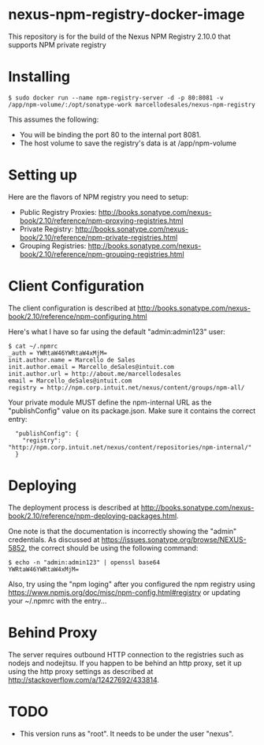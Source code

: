 nexus-npm-registry-docker-image
===============================

This repository is for the build of the Nexus NPM Registry 2.10.0 that supports NPM private registry

Installing
==========

```
$ sudo docker run --name npm-registry-server -d -p 80:8081 -v /app/npm-volume/:/opt/sonatype-work marcellodesales/nexus-npm-registry
```

This assumes the following:

* You will be binding the port 80 to the internal port 8081.
* The host volume to save the registry's data is at /app/npm-volume

Setting up 
==========

Here are the flavors of NPM registry you need to setup:

* Public Registry Proxies: http://books.sonatype.com/nexus-book/2.10/reference/npm-proxying-registries.html
* Private Registry: http://books.sonatype.com/nexus-book/2.10/reference/npm-private-registries.html
* Grouping Registries: http://books.sonatype.com/nexus-book/2.10/reference/npm-grouping-registries.html

Client Configuration
==========

The client configuration is described at http://books.sonatype.com/nexus-book/2.10/reference/npm-configuring.html

Here's what I have so far using the default "admin:admin123" user:

```
$ cat ~/.npmrc 
_auth = YWRtaW46YWRtaW4xMjM=
init.author.name = Marcello de Sales
init.author.email = Marcello_deSales@intuit.com
init.author.url = http://about.me/marcellodesales
email = Marcello_deSales@intuit.com
registry = http://npm.corp.intuit.net/nexus/content/groups/npm-all/
```

Your private module MUST define the npm-internal URL as the "publishConfig" value on its package.json. Make sure it contains the correct entry:

```  
  "publishConfig": {
    "registry": "http://npm.corp.intuit.net/nexus/content/repositories/npm-internal/"
  }
```

Deploying
=========

The deployment process is described at http://books.sonatype.com/nexus-book/2.10/reference/npm-deploying-packages.html. 

One note is that the documentation is incorrectly showing the "admin" credentials. As discussed at https://issues.sonatype.org/browse/NEXUS-5852, the correct should be using the following command:

```
$ echo -n "admin:admin123" | openssl base64
YWRtaW46YWRtaW4xMjM=
```

Also, try using the "npm loging" after you configured the npm registry using https://www.npmjs.org/doc/misc/npm-config.html#registry or updating your ~/.npmrc with the entry...

Behind Proxy
=======

The server requires outbound HTTP connection to the registries such as nodejs and nodejitsu. If you happen to be behind an http proxy, set it up using the http proxy settings as described at http://stackoverflow.com/a/12427692/433814.

TODO
========

* This version runs as "root". It needs to be under the user "nexus".
